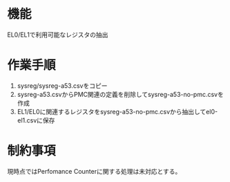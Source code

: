 # 機能

EL0/EL1で利用可能なレジスタの抽出

# 作業手順

1. sysreg/sysreg-a53.csvをコピー
2. sysreg-a53.csvからPMC関連の定義を削除してsysreg-a53-no-pmc.csvを作成
3. EL1/EL0に関連するレジスタをsysreg-a53-no-pmc.csvから抽出してel0-el1.csvに保存

# 制約事項

現時点ではPerfomance Counterに関する処理は未対応とする。


